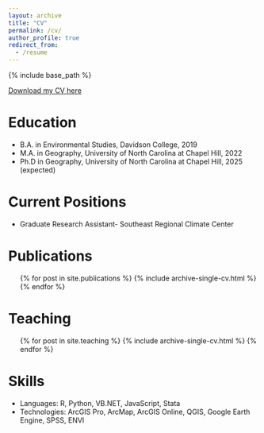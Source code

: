 ```yaml
---
layout: archive
title: "CV"
permalink: /cv/
author_profile: true
redirect_from:
  - /resume
---
```


{% include base_path %}

[Download my CV here](http://jucardwell.github.io/files/Cardwell_CV_04262024.pdf)

Education
======
* B.A. in Environmental Studies, Davidson College, 2019
* M.A. in Geography, University of North Carolina at Chapel Hill, 2022
* Ph.D in Geography, University of North Carolina at Chapel Hill, 2025 (expected)

Current Positions
======
* Graduate Research Assistant- Southeast Regional Climate Center

Publications
======
  <ul>{% for post in site.publications %}
    {% include archive-single-cv.html %}
  {% endfor %}</ul>
  
Teaching
======
  <ul>{% for post in site.teaching %}
    {% include archive-single-cv.html %}
  {% endfor %}</ul>
  
Skills
======
* Languages: R, Python, VB.NET, JavaScript, Stata
* Technologies: ArcGIS Pro, ArcMap, ArcGIS Online, QGIS, Google Earth Engine, SPSS, ENVI


